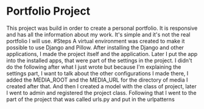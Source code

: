 # Portfolio Project
This project was build in order to create a personal portfolio. It is responsive and has all the information about my work. It's simple and it's
not the real portfolio I will use.
#Steps 
A virtual environment was created to make it possible to use Django and Pillow. After installing the Django and other applications, I made the project
itself and the application. Later I put the app into the installed apps, that were part of the settings in the project. I didn't do the following 
after what I just wrote but because I'm explaining the settings part, I want to talk about the other configurations I made there, I added the MEDIA_ROOT and
the MEDIA_URL for the directory of media I created after that. And then I created a model with the class of project, later I went to admin and registered
the project class. Following that I went to the part of the project that was called urls.py and put in the urlpatterns

